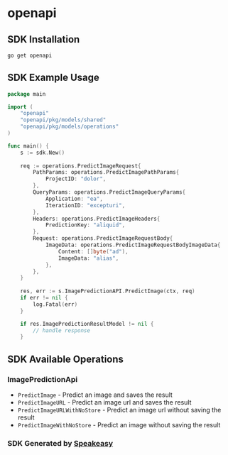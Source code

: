 # openapi

<!-- Start SDK Installation -->
## SDK Installation

```bash
go get openapi
```
<!-- End SDK Installation -->

## SDK Example Usage
<!-- Start SDK Example Usage -->
```go
package main

import (
    "openapi"
    "openapi/pkg/models/shared"
    "openapi/pkg/models/operations"
)

func main() {
    s := sdk.New()
    
    req := operations.PredictImageRequest{
        PathParams: operations.PredictImagePathParams{
            ProjectID: "dolor",
        },
        QueryParams: operations.PredictImageQueryParams{
            Application: "ea",
            IterationID: "excepturi",
        },
        Headers: operations.PredictImageHeaders{
            PredictionKey: "aliquid",
        },
        Request: operations.PredictImageRequestBody{
            ImageData: operations.PredictImageRequestBodyImageData{
                Content: []byte("ad"),
                ImageData: "alias",
            },
        },
    }
    
    res, err := s.ImagePredictionAPI.PredictImage(ctx, req)
    if err != nil {
        log.Fatal(err)
    }

    if res.ImagePredictionResultModel != nil {
        // handle response
    }
```
<!-- End SDK Example Usage -->

<!-- Start SDK Available Operations -->
## SDK Available Operations

### ImagePredictionApi

* `PredictImage` - Predict an image and saves the result
* `PredictImageURL` - Predict an image url and saves the result
* `PredictImageURLWithNoStore` - Predict an image url without saving the result
* `PredictImageWithNoStore` - Predict an image without saving the result

<!-- End SDK Available Operations -->

### SDK Generated by [Speakeasy](https://docs.speakeasyapi.dev/docs/using-speakeasy/client-sdks)
